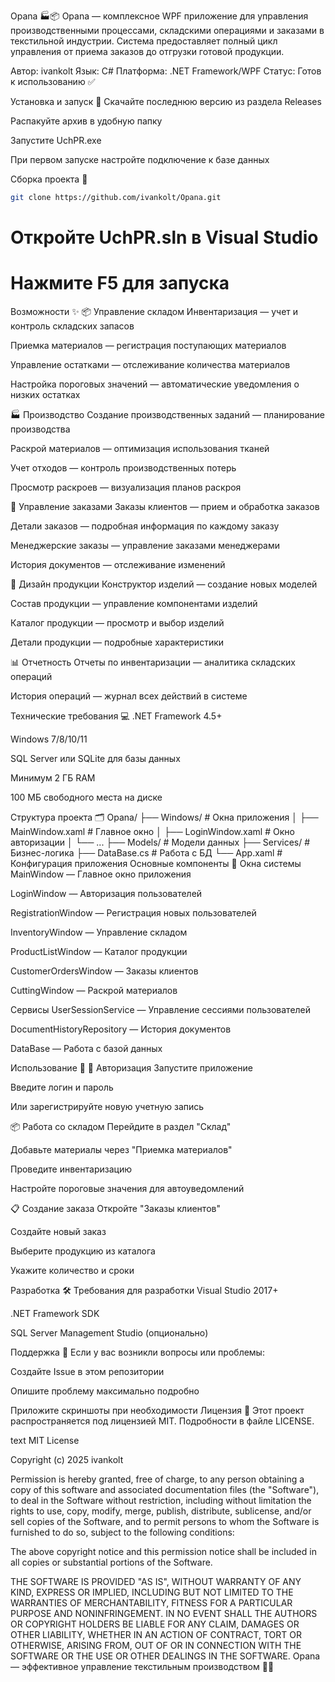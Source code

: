 Opana 🏭📦
Opana — комплексное WPF приложение для управления производственными процессами, складскими операциями и заказами в текстильной индустрии. Система предоставляет полный цикл управления от приема заказов до отгрузки готовой продукции.

Автор: ivankolt
Язык: C#
Платформа: .NET Framework/WPF
Статус: Готов к использованию ✅

Установка и запуск 🚀
Скачайте последнюю версию из раздела Releases

Распакуйте архив в удобную папку

Запустите UchPR.exe

При первом запуске настройте подключение к базе данных

Сборка проекта 🔨
```bash
git clone https://github.com/ivankolt/Opana.git
```
# Откройте UchPR.sln в Visual Studio
# Нажмите F5 для запуска
Возможности ✨
📦 Управление складом
Инвентаризация — учет и контроль складских запасов

Приемка материалов — регистрация поступающих материалов

Управление остатками — отслеживание количества материалов

Настройка пороговых значений — автоматические уведомления о низких остатках

🏭 Производство
Создание производственных заданий — планирование производства

Раскрой материалов — оптимизация использования тканей

Учет отходов — контроль производственных потерь

Просмотр раскроев — визуализация планов раскроя

👥 Управление заказами
Заказы клиентов — прием и обработка заказов

Детали заказов — подробная информация по каждому заказу

Менеджерские заказы — управление заказами менеджерами

История документов — отслеживание изменений

🎨 Дизайн продукции
Конструктор изделий — создание новых моделей

Состав продукции — управление компонентами изделий

Каталог продукции — просмотр и выбор изделий

Детали продукции — подробные характеристики

📊 Отчетность
Отчеты по инвентаризации — аналитика складских операций

История операций — журнал всех действий в системе

Технические требования 💻
.NET Framework 4.5+

Windows 7/8/10/11

SQL Server или SQLite для базы данных

Минимум 2 ГБ RAM

100 МБ свободного места на диске

Структура проекта 🗂️
Opana/
├── Windows/              # Окна приложения
│   ├── MainWindow.xaml   # Главное окно
│   ├── LoginWindow.xaml  # Окно авторизации
│   └── ...
├── Models/               # Модели данных
├── Services/             # Бизнес-логика
├── DataBase.cs          # Работа с БД
└── App.xaml             # Конфигурация приложения
Основные компоненты 🔧
Окна системы
MainWindow — Главное окно приложения

LoginWindow — Авторизация пользователей

RegistrationWindow — Регистрация новых пользователей

InventoryWindow — Управление складом

ProductListWindow — Каталог продукции

CustomerOrdersWindow — Заказы клиентов

CuttingWindow — Раскрой материалов

Сервисы
UserSessionService — Управление сессиями пользователей

DocumentHistoryRepository — История документов

DataBase — Работа с базой данных

Использование 📖
🔐 Авторизация
Запустите приложение

Введите логин и пароль

Или зарегистрируйте новую учетную запись

📦 Работа со складом
Перейдите в раздел "Склад"

Добавьте материалы через "Приемка материалов"

Проведите инвентаризацию

Настройте пороговые значения для автоуведомлений

📋 Создание заказа
Откройте "Заказы клиентов"

Создайте новый заказ

Выберите продукцию из каталога

Укажите количество и сроки

Разработка 🛠️
Требования для разработки
Visual Studio 2017+

.NET Framework SDK

SQL Server Management Studio (опционально)

Поддержка 🤝
Если у вас возникли вопросы или проблемы:

Создайте Issue в этом репозитории

Опишите проблему максимально подробно

Приложите скриншоты при необходимости
Лицензия 📄
Этот проект распространяется под лицензией MIT. Подробности в файле LICENSE.

text
MIT License

Copyright (c) 2025 ivankolt

Permission is hereby granted, free of charge, to any person obtaining a copy
of this software and associated documentation files (the "Software"), to deal
in the Software without restriction, including without limitation the rights
to use, copy, modify, merge, publish, distribute, sublicense, and/or sell
copies of the Software, and to permit persons to whom the Software is
furnished to do so, subject to the following conditions:

The above copyright notice and this permission notice shall be included in all
copies or substantial portions of the Software.

THE SOFTWARE IS PROVIDED "AS IS", WITHOUT WARRANTY OF ANY KIND, EXPRESS OR
IMPLIED, INCLUDING BUT NOT LIMITED TO THE WARRANTIES OF MERCHANTABILITY,
FITNESS FOR A PARTICULAR PURPOSE AND NONINFRINGEMENT. IN NO EVENT SHALL THE
AUTHORS OR COPYRIGHT HOLDERS BE LIABLE FOR ANY CLAIM, DAMAGES OR OTHER
LIABILITY, WHETHER IN AN ACTION OF CONTRACT, TORT OR OTHERWISE, ARISING FROM,
OUT OF OR IN CONNECTION WITH THE SOFTWARE OR THE USE OR OTHER DEALINGS IN THE
SOFTWARE.
Opana — эффективное управление текстильным производством 🧵✨
